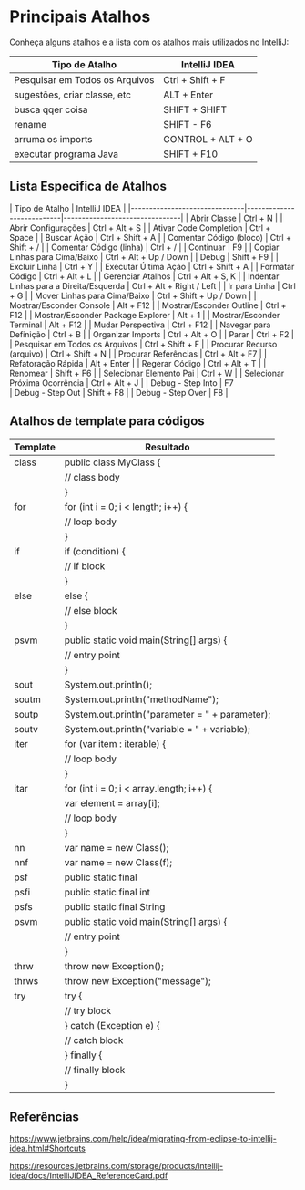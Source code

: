 
# Principais Atalhos

Conheça alguns atalhos e a lista com os atalhos mais utilizados no IntelliJ:

| Tipo de Atalho                | IntelliJ IDEA           |
|-------------------------------|-------------------------|
| Pesquisar em Todos os Arquivos| Ctrl + Shift + F        |
| sugestões, criar classe, etc  | ALT + Enter             |
| busca qqer coisa              | SHIFT + SHIFT           |
| rename                        | SHIFT - F6              |
| arruma os imports             | CONTROL + ALT + O       |
| executar programa Java        | SHIFT + F10             | 

## Lista Especifica de Atalhos

| Tipo de Atalho                 | IntelliJ IDEA                  |
|-------------------------------|---------------------------|--------------------------------|
| Abrir Classe                   | Ctrl + N                       |
| Abrir Configurações            | Ctrl + Alt + S                 |
| Ativar Code Completion                        | Ctrl + Space                   |
| Buscar Ação                                      | Ctrl + Shift + A               |
| Comentar Código (bloco)                 | Ctrl + Shift + /               |
| Comentar Código (linha)                | Ctrl + /                       |
| Continuar                                             | F9                             |
| Copiar Linhas para Cima/Baixo     | Ctrl + Alt + Up / Down         |
| Debug                                               | Shift + F9                     |
| Excluir Linha                                    | Ctrl + Y                       |
| Executar Última Ação                     | Ctrl + Shift + A               |
| Formatar Código                          | Ctrl + Alt + L                 |
| Gerenciar Atalhos                       | Ctrl + Alt + S, K              |
| Indentar Linhas para a Direita/Esquerda   | Ctrl + Alt + Right / Left      |
| Ir para Linha                                   | Ctrl + G                       |
| Mover Linhas para Cima/Baixo        | Ctrl + Shift + Up / Down       |
| Mostrar/Esconder Console               | Alt + F12                     |
| Mostrar/Esconder Outline                        | Ctrl + F12                    |
| Mostrar/Esconder Package Explorer      | Alt + 1                        |
| Mostrar/Esconder Terminal              | Alt + F12                     |
| Mudar Perspectiva                             | Ctrl + F12                    |
| Navegar para Definição                              | Ctrl + B                       |
| Organizar Imports                     | Ctrl + Alt + O                 |
| Parar                                          | Ctrl + F2                      |
| Pesquisar em Todos os Arquivos               | Ctrl + Shift + F               |
| Procurar Recurso (arquivo)              | Ctrl + Shift + N               |
| Procurar Referências                    | Ctrl + Alt + F7                |
| Refatoração Rápida                              | Alt + Enter                    |
| Regerar Código                          | Ctrl + Alt + T                 |
| Renomear                                | Shift + F6                     |
| Selecionar Elemento Pai           | Ctrl + W                       |
| Selecionar Próxima Ocorrência           | Ctrl + Alt + J                 |
| Debug - Step Into                                | F7                             
| Debug - Step Out                                  | Shift + F8                     |
| Debug - Step Over                                  | F8                             |


## Atalhos de template para códigos

| Template         | Resultado                                                           |
|------------------|---------------------------------------------------------------------|
| class            | public class MyClass {                                              |
|                  |     // class body                                                 |
|                  | }                                                                 |
| for              | for (int i = 0; i < length; i++) {                                |
|                  |     // loop body                                                  |
|                  | }                                                                 |
| if               | if (condition) {                                                  |
|                  |     // if block                                                   |
|                  | }                                                                 |
| else             | else {                                                            |
|                  |     // else block                                                 |
|                  | }                                                                 |
| psvm             | public static void main(String[] args) {                         |
|                  |     // entry point                                                |
|                  | }                                                                 |
| sout             | System.out.println();                                             |
| soutm            | System.out.println("methodName");                                  |
| soutp            | System.out.println("parameter = " + parameter);                   |
| soutv            | System.out.println("variable = " + variable);                     |
| iter             | for (var item : iterable) {                                       |
|                  |     // loop body                                                  |
|                  | }                                                                 |
| itar             | for (int i = 0; i < array.length; i++) {                          |
|                  |     var element = array[i];                                       |
|                  |     // loop body                                                  |
|                  | }                                                                 |
| nn               | var name = new Class();                                           |
| nnf              | var name = new Class(f);                                          |
| psf              | public static final                                               |
| psfi             | public static final int                                           |
| psfs             | public static final String                                        |
| psvm             | public static void main(String[] args) {                         |
|                  |     // entry point                                                |
|                  | }                                                                 |
| thrw             | throw new Exception();                                            |
| thrws            | throw new Exception("message");                                    |
| try              | try {                                                             |
|                  |     // try block                                                   |
|                  | } catch (Exception e) {                                          |
|                  |     // catch block                                                 |
|                  | } finally {                                                       |
|                  |     // finally block                                               |
|                  | }                                                                 |

## Referências

https://www.jetbrains.com/help/idea/migrating-from-eclipse-to-intellij-idea.html#Shortcuts

https://resources.jetbrains.com/storage/products/intellij-idea/docs/IntelliJIDEA_ReferenceCard.pdf

